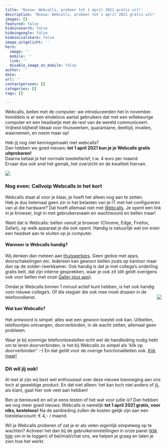 ```yaml
---
title: 'Nieuw: Webcalls, probeer tot 1 april 2021 gratis uit!'
description: 'Nieuw: Webcalls, probeer tot 1 april 2021 gratis uit!'
images: []
featured: false
hideinsearch: false
hideingoogle: false
hidesocialshare: false
image_uitgelicht: ''
hero:
  image: ''
  mobile: ''
  link: ''
  disable_image_on_mobile: false
author: ''
date: 
url: ''
contactpersoon: []
categories: []
tags: []

---
```

Webcalls, bellen met de computer: we introduceerden het in november. Inmiddels is er een eindeloos aantal gebruikers dat met een willekeurige computer en een headsetje met de rest van de wereld communiceert. Vrijheid blijheid! Ideaal voor thuiswerken, quarantaine, deeltijd, invallen, waarnemen, en noem maar op!   
  
Heb jij nog níet kennisgemaakt met webcalls?   
Dan hebben we goed nieuws: **tot 1 april 2021 kun je je Webcalls gratis uitproberen!**  
Daarna betaal je het normale toesteltarief, t.w. 4 euro per maand.   
Ervaar dus ook snel het gemak, het overzicht en de kwaliteit hiervan. 

![](https://res.cloudinary.com/callvoip/image/upload/v1605538679/werkplek-toen-nu_lcmp07.png)

### Nog even: Callvoip Webcalls in het kort

Webcalls staat al voor je klaar, je hoeft het alleen nog aan te zetten.   
Heb je dus helemaal geen zin in het belasten van je IT met het configureren van al die hardware? Dat hoeft allemaal niet met [Webcalls](https://www.callvoip.nl/telefonie/functionaliteiten/webcalls/). Je opent een link in je browser, logt in met gebruikersnaam en wachtwoord en bellen maar!

Want dat is Webcalls: bellen vanuit je browser (Chrome, Edge, Firefox, Safari), op welk apparaat je die ook opent. Handig is natuurlijk wel om even een headset aan te sluiten op je computer.

#### Wanneer is Webcalls handig?

Wij denken dan meteen aan [thuiswerkers](https://www.callvoip.nl/telefonie/thuiswerken/). Geen gedoe met apps, doorschakelingen etc. Iedereen kan gewoon bellen zoals op kantoor maar dan op de zolder-/werkkamer. Ook handig is dat je met collega’s onderling gratis belt, dat zijn interne gesprekken, waar je ook zit (dit geldt overigens ook voor bellen met onze [Qaller plus app](https://www.callvoip.nl/telefonie/qaller/)).

Omdat je Webcalls binnen 1 minuut actief kunt hebben, is het ook handig voor nieuwe collega’s. Of die stagiair die ook mee moet draaien in de telefoondienst. <img src="![](https://res.cloudinary.com/callvoip/image/upload/v1605539914/webcallertje_cwr7l4.png)" style="float:right">

#### Wat kan Webcalls?

Het antwoord is simpel: alles wat een gewoon toestel ook kan. Uitbellen, telefoontjes ontvangen, doorverbinden, in de wacht zetten, allemaal geen probleem.

Waar je bij sommige telefoontoestellen echt wel de handleiding nodig hebt om te leren doorverbinden, is het bij Webcalls zo simpel als ‘klik op doorverbinden” :-) En dat geldt voor de overige functionaliteiten ook. [Kijk maar!](https://www.callvoip.nl/ondersteuning/extra-features/handleiding-web-calls/)

### Dit wil jij ook!

Al met al zijn wij best wel enthousiast over deze nieuwe toevoeging aan ons toch al geweldige product. En dat niet alleen: het kan toch niet anders of jij, als klant, gaat hier ook veel aan hebben!

Ben je benieuwd en wil je eens testen of het wat voor jullie is? Dan hebben we nog meer goed nieuws: Webcalls is namelijk **tot 1 april 2021 gratis, voor niks, kosteloos!** Na de aanbieding zullen de kosten gelijk zijn aan een toestelaccount: € 4,- / maand.

Wil je Webcalls proberen of zat je er als velen eigenlijk simpelweg op te wachten? Activeer het dan bij de gebruikersinstellingen in onze panel ([klik hier](https://www.callvoip.nl/login/) om in te loggen) of bel/mail/chat ons, we helpen je graag en laten je zien hoe het werkt.